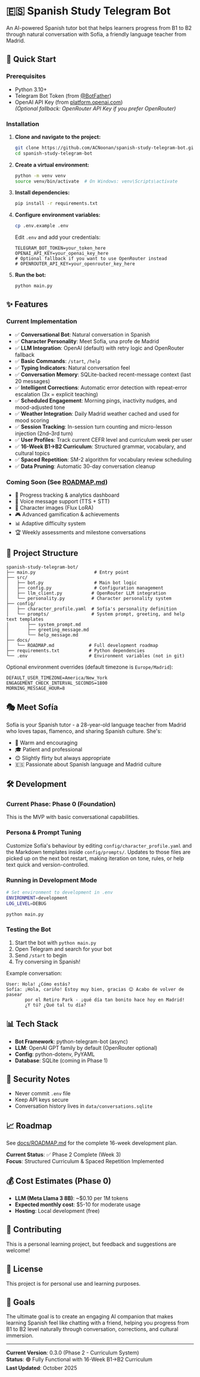 # 🇪🇸 Spanish Study Telegram Bot

An AI-powered Spanish tutor bot that helps learners progress from B1 to B2 through natural conversation with Sofía, a friendly language teacher from Madrid.

## 🚀 Quick Start

### Prerequisites
- Python 3.10+
- Telegram Bot Token (from [@BotFather](https://t.me/botfather))
- OpenAI API Key (from [platform.openai.com](https://platform.openai.com))  
  _(Optional fallback: OpenRouter API Key if you prefer OpenRouter)_

### Installation

1. **Clone and navigate to the project:**
   ```bash
   git clone https://github.com/ACNoonan/spanish-study-telegram-bot.git
   cd spanish-study-telegram-bot
   ```

2. **Create a virtual environment:**
   ```bash
   python -m venv venv
   source venv/bin/activate  # On Windows: venv\Scripts\activate
   ```

3. **Install dependencies:**
   ```bash
   pip install -r requirements.txt
   ```

4. **Configure environment variables:**
   ```bash
   cp .env.example .env
   ```
   
   Edit `.env` and add your credentials:
   ```
   TELEGRAM_BOT_TOKEN=your_token_here
   OPENAI_API_KEY=your_openai_key_here
   # Optional fallback if you want to use OpenRouter instead
   # OPENROUTER_API_KEY=your_openrouter_key_here
   ```

5. **Run the bot:**
   ```bash
   python main.py
   ```

## ✨ Features

### Current Implementation
- ✅ **Conversational Bot**: Natural conversation in Spanish
- ✅ **Character Personality**: Meet Sofía, una profe de Madrid
- ✅ **LLM Integration**: OpenAI (default) with retry logic and OpenRouter fallback
- ✅ **Basic Commands**: `/start`, `/help`
- ✅ **Typing Indicators**: Natural conversation feel
- ✅ **Conversation Memory**: SQLite-backed recent-message context (last 20 messages)
- ✅ **Intelligent Corrections**: Automatic error detection with repeat-error escalation (3x = explicit teaching)
- ✅ **Scheduled Engagement**: Morning pings, inactivity nudges, and mood-adjusted tone
- ✅ **Weather Integration**: Daily Madrid weather cached and used for mood scoring
- ✅ **Session Tracking**: In-session turn counting and micro-lesson injection (2nd–3rd turn)
- ✅ **User Profiles**: Track current CEFR level and curriculum week per user
- ✅ **16-Week B1→B2 Curriculum**: Structured grammar, vocabulary, and cultural topics
- ✅ **Spaced Repetition**: SM-2 algorithm for vocabulary review scheduling
- ✅ **Data Pruning**: Automatic 30-day conversation cleanup

### Coming Soon (See [ROADMAP.md](docs/ROADMAP.md))
- 🎯 Progress tracking & analytics dashboard
- 🎤 Voice message support (TTS + STT)
- 🎨 Character images (Flux LoRA)
- 🎮 Advanced gamification & achievements
- 📊 Adaptive difficulty system
- 🏆 Weekly assessments and milestone conversations

## 📁 Project Structure

```
spanish-study-telegram-bot/
├── main.py                      # Entry point
├── src/
│   ├── bot.py                   # Main bot logic
│   ├── config.py                # Configuration management
│   ├── llm_client.py           # OpenRouter LLM integration
│   └── personality.py          # Character personality system
├── config/
│   ├── character_profile.yaml  # Sofía's personality definition
│   └── prompts/                # System prompt, greeting, and help text templates
│       ├── system_prompt.md
│       ├── greeting_message.md
│       └── help_message.md
├── docs/
│   └── ROADMAP.md             # Full development roadmap
├── requirements.txt           # Python dependencies
└── .env                       # Environment variables (not in git)
   ```

   Optional environment overrides (default timezone is `Europe/Madrid`):
   ```
   DEFAULT_USER_TIMEZONE=America/New_York
   ENGAGEMENT_CHECK_INTERVAL_SECONDS=1800
   MORNING_MESSAGE_HOUR=8
   ```

## 🎭 Meet Sofía

Sofía is your Spanish tutor - a 28-year-old language teacher from Madrid who loves tapas, flamenco, and sharing Spanish culture. She's:
- 💛 Warm and encouraging
- 🎓 Patient and professional
- 😊 Slightly flirty but always appropriate
- 🇪🇸 Passionate about Spanish language and Madrid culture

## 🛠️ Development

### Current Phase: Phase 0 (Foundation)
This is the MVP with basic conversational capabilities.

### Persona & Prompt Tuning
Customize Sofía's behaviour by editing `config/character_profile.yaml` and the Markdown templates inside `config/prompts/`. Updates to those files are picked up on the next bot restart, making iteration on tone, rules, or help text quick and version-controlled.

### Running in Development Mode
```bash
# Set environment to development in .env
ENVIRONMENT=development
LOG_LEVEL=DEBUG

python main.py
```

### Testing the Bot
1. Start the bot with `python main.py`
2. Open Telegram and search for your bot
3. Send `/start` to begin
4. Try conversing in Spanish!

Example conversation:
```
User: Hola! ¿Cómo estás?
Sofía: ¡Hola, cariño! Estoy muy bien, gracias 😊 Acabo de volver de pasear 
       por el Retiro Park - ¡qué día tan bonito hace hoy en Madrid! 
       ¿Y tú? ¿Qué tal tu día?
```

## 📊 Tech Stack

- **Bot Framework**: python-telegram-bot (async)
- **LLM**: OpenAI GPT family by default (OpenRouter optional)
- **Config**: python-dotenv, PyYAML
- **Database**: SQLite (coming in Phase 1)

## 🔐 Security Notes

- Never commit `.env` file
- Keep API keys secure
- Conversation history lives in `data/conversations.sqlite`

## 📈 Roadmap

See [docs/ROADMAP.md](docs/ROADMAP.md) for the complete 16-week development plan.

**Current Status**: ✅ Phase 2 Complete (Week 3)  
**Focus**: Structured Curriculum & Spaced Repetition Implemented

## 💰 Cost Estimates (Phase 0)

- **LLM (Meta Llama 3 8B)**: ~$0.10 per 1M tokens
- **Expected monthly cost**: $5-10 for moderate usage
- **Hosting**: Local development (free)

## 🤝 Contributing

This is a personal learning project, but feedback and suggestions are welcome!

## 📝 License

This project is for personal use and learning purposes.

## 🎯 Goals

The ultimate goal is to create an engaging AI companion that makes learning Spanish feel like chatting with a friend, helping you progress from B1 to B2 level naturally through conversation, corrections, and cultural immersion.

---

**Current Version**: 0.3.0 (Phase 2 - Curriculum System)  
**Status**: 🟢 Fully Functional with 16-Week B1→B2 Curriculum  
**Last Updated**: October 2025
